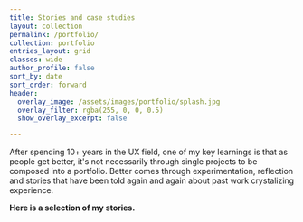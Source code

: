 ```yaml
---
title: Stories and case studies
layout: collection
permalink: /portfolio/
collection: portfolio
entries_layout: grid
classes: wide
author_profile: false
sort_by: date
sort_order: forward
header:
  overlay_image: /assets/images/portfolio/splash.jpg
  overlay_filter: rgba(255, 0, 0, 0.5)
  show_overlay_excerpt: false

---
```


After spending 10+ years in the UX field, one of my key learnings is that as people get better, it's not necessarily through single projects to be composed into a portfolio. Better comes through experimentation, reflection and stories that have been told again and again about past work crystalizing experience.

**Here is a selection of my stories.**
